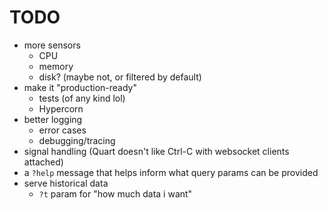 # TODO

* more sensors
  * CPU
  * memory
  * disk? (maybe not, or filtered by default)
* make it "production-ready"
  * tests (of any kind lol)
  * Hypercorn
* better logging
  * error cases
  * debugging/tracing
* signal handling (Quart doesn't like Ctrl-C with websocket clients attached)
* a `?help` message that helps inform what query params can be provided
* serve historical data
  * `?t` param for "how much data i want"
